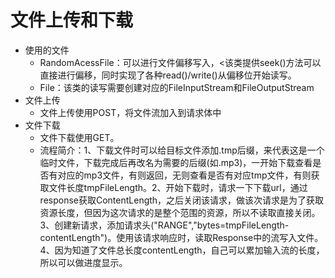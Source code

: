 # 文件上传和下载
- 使用的文件
    - RandomAcessFile：可以进行文件偏移写入，<该类提供seek()方法可以直接进行偏移，同时实现了各种read()/write()从偏移位开始读写。
    - File：该类的读写需要创建对应的FileInputStream和FileOutputStream
- 文件上传
    - 文件上传使用POST，将文件流加入到请求体中
- 文件下载
    - 文件下载使用GET。
    - 流程简介：1、下载文件时可以给目标文件添加.tmp后缀，来代表这是一个临时文件，下载完成后再改名为需要的后缀(如.mp3)，一开始下载查看是否有对应的mp3文件，有则返回，无则查看是否有对应tmp文件，有则获取文件长度tmpFileLength。2、开始下载时，请求一下下载url，通过response获取ContentLength，之后关闭该请求，做该次请求是为了获取资源长度，但因为这次请求的是整个范围的资源，所以不读取直接关闭。3、创建新请求，添加请求头("RANGE","bytes=tmpFileLength-contentLength")。使用该请求响应时，读取Response中的流写入文件。4、因为知道了文件总长度contentLength，自己可以累加输入流的长度，所以可以做进度显示。